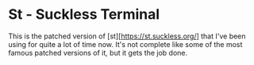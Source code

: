 # St - Suckless Terminal

This is the patched version of [st][https://st.suckless.org/] that I've been using for quite a lot of time now. It's not complete like some of the most famous patched versions of it, but it gets the job done.
